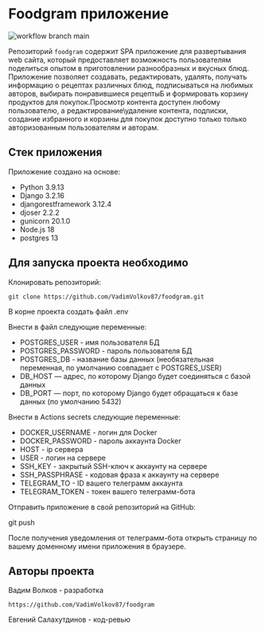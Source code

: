 # Foodgram приложение

![workflow branch main](https://github.com/VadimVolkov87/kittygram_final/actions/workflows/main.yml/badge.svg?branch=main)

Репозиторий `foodgram` содержит SPA приложение для развертывания web сайта, который предоставляет возможность пользователям поделиться опытом в приготовлении разнообразных и вкусных блюд. Приложение позволяет создавать, редактировать, удалять, получать информацию о рецептах различных блюд, подписываться на любимых авторов, выбирать понравившиеся рецептыБ и формировать корзину продуктов для покупок.Просмотр контента доступен любому пользователю, а редактирование\удаление контента, подписки, создание избранного и корзины для покупок доступно только только авторизованным пользователям и авторам.

## Стек приложения

Приложение создано на основе:

* Python 3.9.13
* Django 3.2.16
* djangorestframework 3.12.4
* djoser 2.2.2
* gunicorn 20.1.0
* Node.js 18
* postgres 13

## Для запуска проекта необходимо

Клонировать репозиторий:

```text
git clone https://github.com/VadimVolkov87/foodgram.git
```

В корне проекта создать файл .env

Внести в файл следующие переменные:

* POSTGRES_USER - имя пользователя БД
* POSTGRES_PASSWORD - пароль пользователя БД
* POSTGRES_DB - название базы данных (необязательная переменная, по умолчанию совпадает с POSTGRES_USER)
* DB_HOST — адрес, по которому Django будет соединяться с базой данных
* DB_PORT — порт, по которому Django будет обращаться к базе данных (по умолчанию 5432)

Внести в Actions secrets следующие переменные:

* DOCKER_USERNAME - логин для Docker
* DOCKER_PASSWORD - пароль аккаунта Docker
* HOST - ip сервера
* USER - логин на сервере
* SSH_KEY - закрытый SSH-ключ к аккаунту на сервере
* SSH_PASSPHRASE - кодовая фраза к аккаунту на сервере
* TELEGRAM_TO - ID вашего телеграмм аккаунта
* TELEGRAM_TOKEN - токен вашего телеграмм-бота

Отправить приложение в свой репозиторий на GitHub:

git push

После получения уведомления от телеграмм-бота открыть страницу по вашему доменному имени приложения в браузере.

## Авторы проекта

Вадим Волков - разработка

```text
https://github.com/VadimVolkov87/foodgram
```

Евгений Салахутдинов - код-ревью
